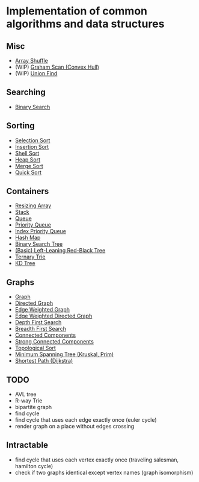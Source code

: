 # Implementation of common algorithms and data structures 

## Misc
* [Array Shuffle](./shuffle.py)
* (WIP) [Graham Scan (Convex Hull)](./graham_scan.py)
* (WIP) [Union Find](./union_find.py)

## Searching
* [Binary Search](./searching/binary_search.py)

## Sorting
* [Selection Sort](./sorting/selection_sort.py)
* [Insertion Sort](./sorting/insertion_sort.py)
* [Shell Sort](./sorting/shell_sort.py)
* [Heap Sort](./sorting/heap_sort.py)
* [Merge Sort](./sorting/merge_sort.py)
* [Quick Sort](./sorting/quick_sort.py)

## Containers
* [Resizing Array](./containers/array.py)
* [Stack](./containers/stack.py)
* [Queue](./containers/queue.py)
* [Priority Queue](./containers/priority_queue.py)
* [Index Priority Queue](./containers/index_priority_queue.py)
* [Hash Map](./containers/hash_map.py)
* [Binary Search Tree](./containers/binary_search_tree.py)
* [(Basic) Left-Leaning Red-Black Tree](./containers/red_black_tree.py)
* [Ternary Trie](./containers/ternary_trie.py)
* [KD Tree](./containers/kd_tree.py)

## Graphs
* [Graph](./graphs/graph.py)
* [Directed Graph](./graphs/directed_graph.py)
* [Edge Weighted Graph](./graphs/weighted_graph.py)
* [Edge Weighted Directed Graph](./graphs/weighted_directed_graph.py)
* [Depth First Search](./graphs/depth_first_search.py)
* [Breadth First Search](./graphs/breadth_first_search.py)
* [Connected Components](./graphs/connected_components.py)
* [Strong Connected Components](./graphs/strong_connected_components.py)
* [Topological Sort](./graphs/topological_sort.py)
* [Minimum Spanning Tree (Kruskal, Prim)](./graphs/minimum_spanning_tree.py)
* [Shortest Path (Dijkstra)](./graphs/shortest_path.py)

## TODO
* AVL tree
* R-way Trie
* bipartite graph
* find cycle
* find cycle that uses each edge exactly once (euler cycle)
* render graph on a place without edges crossing

## Intractable
* find cycle that uses each vertex exactly once (traveling salesman, hamilton cycle)
* check if two graphs identical except vertex names (graph isomorphism)

